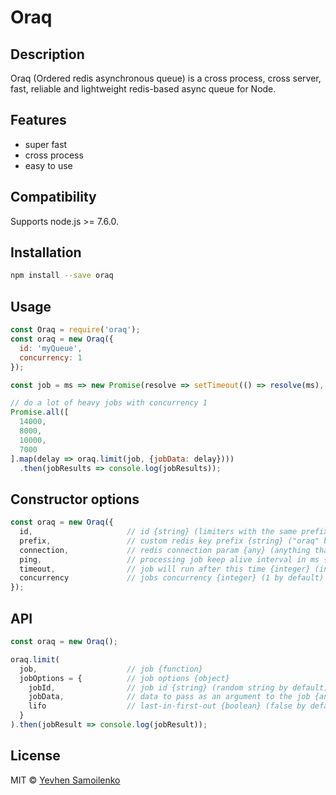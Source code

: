 # Oraq

## Description

Oraq (Ordered redis asynchronous queue) is a cross process, cross server, fast, reliable and lightweight redis-based async queue for Node.

## Features

- super fast
- cross process
- easy to use

## Compatibility

Supports node.js >= 7.6.0.

## Installation

```bash
npm install --save oraq
```

## Usage

```js
const Oraq = require('oraq');
const oraq = new Oraq({
  id: 'myQueue',
  concurrency: 1
});

const job = ms => new Promise(resolve => setTimeout(() => resolve(ms), ms));

// do a lot of heavy jobs with concurrency 1
Promise.all([
  14000,
  8000,
  10000,
  7000
].map(delay => oraq.limit(job, {jobData: delay})))
  .then(jobResults => console.log(jobResults));
```

## Constructor options

```js
const oraq = new Oraq({
  id,                     // id {string} (limiters with the same prefix and id share their queues, "queue" by default)
  prefix,                 // custom redis key prefix {string} ("oraq" by default)
  connection,             // redis connection param {any} (anything that ioredis constructor supports)
  ping,                   // processing job keep alive interval in ms {integer} (60000 by default)
  timeout,                // job will run after this time {integer} (in case of too long previous tasks processing, 2 * 60 * 60 * 1000 (2 hours) by default)
  concurrency             // jobs concurrency {integer} (1 by default)
});
```

## API

```js
const oraq = new Oraq();

oraq.limit(
  job,                    // job {function}
  jobOptions = {          // job options {object}
    jobId,                // job id {string} (random string by default)
    jobData,              // data to pass as an argument to the job {and}
    lifo                  // last-in-first-out {boolean} (false by default)
  }
).then(jobResult => console.log(jobResult));
```

## License

MIT © [Yevhen Samoilenko](https://github.com/deugene)
